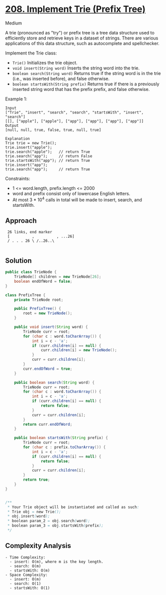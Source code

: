# [208. Implement Trie (Prefix Tree)](https://leetcode.com/problems/implement-trie-prefix-tree/)
Medium


A trie (pronounced as "try") or prefix tree is a tree data structure used to efficiently store and retrieve keys in a dataset of strings. There are various applications of this data structure, such as autocomplete and spellchecker.

Implement the Trie class:

- `Trie()` Initializes the trie object.
- `void insert(String word)` Inserts the string word into the trie.
- `boolean search(String word)` Returns true if the string word is in the trie (i.e., was inserted before), and false otherwise.
- `boolean startsWith(String prefix)` Returns true if there is a previously inserted string word that has the prefix prefix, and false otherwise.
 

Example 1:
```
Input
["Trie", "insert", "search", "search", "startsWith", "insert", "search"]
[[], ["apple"], ["apple"], ["app"], ["app"], ["app"], ["app"]]
Output
[null, null, true, false, true, null, true]

Explanation
Trie trie = new Trie();
trie.insert("apple");
trie.search("apple");   // return True
trie.search("app");     // return False
trie.startsWith("app"); // return True
trie.insert("app");
trie.search("app");     // return True
``` 

Constraints:

- 1 <= word.length, prefix.length <= 2000
- word and prefix consist only of lowercase English letters.
- At most 3 * 10<sup>4</sup> calls in total will be made to insert, search, and startsWith.

## Approach
```
 26 links, end marker
 [          ,          , ...26]
 / . . . 26 \ /..26..\
 
```
## Solution
```java
public class TrieNode {
    TrieNode[] children = new TrieNode[26];
    boolean endOfWord = false;
}

class PrefixTree {
    private TrieNode root;

    public PrefixTree() {
        root = new TrieNode();
    }

    public void insert(String word) {
        TrieNode curr = root;
        for (char c : word.toCharArray()) {
            int i = c - 'a';
            if (curr.children[i] == null) {
                curr.children[i] = new TrieNode();
            }
            curr = curr.children[i];
        }
        curr.endOfWord = true;
    }

    public boolean search(String word) {
        TrieNode curr = root;
        for (char c : word.toCharArray()) {
            int i = c - 'a';
            if (curr.children[i] == null) {
                return false;
            }
            curr = curr.children[i];
        }
        return curr.endOfWord;
    }

    public boolean startsWith(String prefix) {
        TrieNode curr = root;
        for (char c : prefix.toCharArray()) {
            int i = c - 'a';
            if (curr.children[i] == null) {
                return false;
            }
            curr = curr.children[i];
        }
        return true;
    }
}


/**
 * Your Trie object will be instantiated and called as such:
 * Trie obj = new Trie();
 * obj.insert(word);
 * boolean param_2 = obj.search(word);
 * boolean param_3 = obj.startsWith(prefix);
 */
```
## Complexity Analysis
```
- Time Complexity: 
  - insert: O(m), where m is the key length.
  - search: O(m)
  - startsWith: O(m)
- Space Complexity: 
  - insert: O(m)
  - search: O(1)
  - startsWith: O(1)
```
